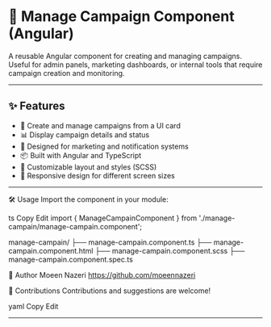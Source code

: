 # 📢 Manage Campaign Component (Angular)

A reusable Angular component for creating and managing campaigns. Useful for admin panels, marketing dashboards, or internal tools that require campaign creation and monitoring.

---

## ✨ Features

- 📝 Create and manage campaigns from a UI card
- 📊 Display campaign details and status
- 🎯 Designed for marketing and notification systems
- 📦 Built with Angular and TypeScript
- 🎨 Customizable layout and styles (SCSS)
- 📱 Responsive design for different screen sizes

---

🛠️ Usage
Import the component in your module:

ts
Copy
Edit
import { ManageCampainComponent } from './manage-campain/manage-campain.component';


manage-campain/
├── manage-campain.component.ts
├── manage-campain.component.html
├── manage-campain.component.scss
├── manage-campain.component.spec.ts

👤 Author
Moeen Nazeri
https://github.com/moeennazeri

🙌 Contributions
Contributions and suggestions are welcome!

yaml
Copy
Edit

---

